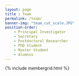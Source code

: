 ```yaml
--- 
layout: page
title : Team
permalink: /team/
banner-img: "team_cut_scale.JPG"
position-order:
    - Principal Investigator
    - Secretary
    - Postdoctoral Researcher
    - PhD Student
    - Master Student
    - Alumnus
---
```


{% include membergrid.html %}
